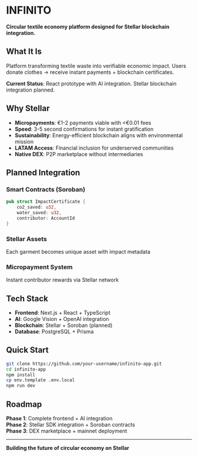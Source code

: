 # INFINITO

**Circular textile economy platform designed for Stellar blockchain integration.**

## What It Is

Platform transforming textile waste into verifiable economic impact. Users donate clothes → receive instant payments + blockchain certificates.

**Current Status**: React prototype with AI integration. Stellar blockchain integration planned.

## Why Stellar

- **Micropayments**: €1-2 payments viable with <€0.01 fees
- **Speed**: 3-5 second confirmations for instant gratification  
- **Sustainability**: Energy-efficient blockchain aligns with environmental mission
- **LATAM Access**: Financial inclusion for underserved communities
- **Native DEX**: P2P marketplace without intermediaries

## Planned Integration

### Smart Contracts (Soroban)
```rust
pub struct ImpactCertificate {
    co2_saved: u32,
    water_saved: u32,
    contributor: AccountId
}
```

### Stellar Assets
Each garment becomes unique asset with impact metadata

### Micropayment System
Instant contributor rewards via Stellar network

## Tech Stack

- **Frontend**: Next.js + React + TypeScript
- **AI**: Google Vision + OpenAI integration
- **Blockchain**: Stellar + Soroban (planned)
- **Database**: PostgreSQL + Prisma

## Quick Start

```bash
git clone https://github.com/your-username/infinito-app.git
cd infinito-app
npm install
cp env.template .env.local
npm run dev
```

## Roadmap

**Phase 1**: Complete frontend + AI integration  
**Phase 2**: Stellar SDK integration + Soroban contracts  
**Phase 3**: DEX marketplace + mainnet deployment

---

**Building the future of circular economy on Stellar**
